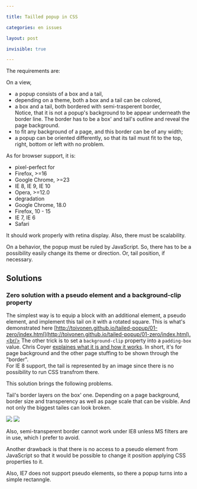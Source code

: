 ```yaml
---

title: Tailled popup in CSS

categories: en issues

layout: post

invisible: true

---
```

The requirements are:

On a view,

 * a popup consists of a box and a tail,
 * depending on a theme, both a box and a tail can be colored,
 * a box and a tail, both bordered with semi-trasperent border,<br/>
 Notice, that it is not a popup's background to be appear underneath the border
 line.
 The border has to be a box' and tail's outline and reveal the page background.
 * to fit any background of a page, and this border can be of any width;
 * a popup can be oriented differently, so that its tail must fit to the top,
 right, bottom or left with no problem.
<!--more-->

As for browser support, it is:

 * pixel-perfect for
  * Firefox, >=16
  * Google Chrome, >=23
  * IE 8, IE 9, IE 10
  * Opera, >=12.0
 * degradation
  * Google Chrome, 18.0
  * Firefox, 10 - 15
  * IE 7, IE 6
  * Safari

It should work properly with retina display. Also, there must be scalability.

On a behavior, the popup must be ruled by JavaScript. So, there has to be a
possibility easily change its theme or direction. Or, tail position, if
necessary.

## Solutions

### Zero solution with a pseudo element and a background-clip property
The simplest way is to equip a block with an additional element, a pseudo element,
and implement this tail on it with a rotated square. This is what's demonstrated here
[http://toivonen.github.io/tailed-popup/01-zero/index.html](http://toivonen.github.io/tailed-popup/01-zero/index.html).<br/>
The other trick is to set a `background-clip` property into a `padding-box`
value. Chris Coyer [explaines what it is and how it
works](http://css-tricks.com/transparent-borders-with-background-clip/). In
short, it's for page background and the other page stuffing to be shown through
the "border".<br/>
For IE 8 support, the tail is represented by an image since there is no
possibility to run CSS transfrom there.

This solution brings the following problems.

Tail's border layers on the box' one. Depending on a page background, border
size and transperency as well as page scale that can be visible. And not only
the biggest tailes can look broken.

<img
src="http://img-fotki.yandex.ru/get/6444/14441195.29/0_73b82_46b24446_M.png.jpg"/>
<img
src="http://img-fotki.yandex.ru/get/6439/14441195.29/0_73b83_304d7f93_S.png.jpg"/>

Also, semi-transperent border cannot work under IE8 unless MS filters are in
use, which I prefer to avoid.

Another drawback is that there is no access to a pseudo element from JavaScript
so that it would be possible to change it position applying CSS properties to
it.

Also, IE7 does not support pseudo elements, so there a popup turns into a simple
rectanngle.
